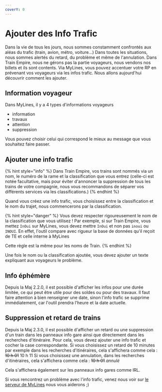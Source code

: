 ```yaml
---
coverY: 0
---
```


# Ajouter des Info Trafic

Dans la vie de tous les jours, nous sommes constamment confrontés aux aléas du trafic (train, avion, métro, voiture...) Dans toutes les situations, nous sommes alertés du retard, du problème et même de l'annulation. Dans Train Empire, nous ne gérons pas la partie voyageurs, nous vendons nos billets et ils sont contents. Via MyLines, vous pouvez accentuer votre RP en prévenant vos voyageurs via les infos trafic. Nous allons aujourd'hui découvrir comment les ajouter.

## Information voyageur

Dans MyLines, il y a 4 types d'informations voyageurs

* information
* travaux
* attention
* suppression

Vous pouvez choisir celui qui correspond le mieux au message que vous souhaitez faire passer.

## Ajouter une info trafic

{% hint style="info" %}
Dans Train Empire, vos trains sont nommés via un nom, le numéro de la rame et la classification que vous entrez (celle-ci est notée facultative, mais pour éviter d'annoncer la suppression de tous les trains de votre compagnie, nous vous recommandons de séparer vos différents services via les classifications.)
{% endhint %}

Quand vous créez une info trafic, vous choisissez entre la classification et le nom du trajet, nous commencerons par la classification.

{% hint style="danger" %}
Vous devez respecter rigoureusement le nom de la classification que vous utilisez ! Par exemple, si sur Train Empire, vous mettez `InOui` sur MyLines, vous devez mettre `InOui` et non pas `inoui` ou `INOUI`. En effet, l'outil compare avec rigueur la base de données qu'il reçoit de TE et celle interne à MyLines

Cette règle est la même pour les noms de Train.
{% endhint %}

Une fois le nom ou la classification ajoutée, vous devez ajouter un texte expliquant aux voyageurs le problème.

## Info éphémère

Depuis la Maj 2.2.0, il est possible d'afficher les infos pour une durée limitée, ce qui peut être utile pour des soldes ou pour des travaux. Il faut faire attention à bien renseigner une date, sinon l'info trafic se supprime immédiatement, car l'outil prendra l'heure et la date actuelle.

## Suppression et retard de trains

Depuis la Maj 2.3.0, il est possible d'afficher un retard ou une suppression d'un train dans les panneaux info gare ainsi que directement dans les recherches d'itinéraire. Pour cela, vous devez ajouter une info trafic et cocher la case correspondante. Si vous choisissez un retard de 10 minutes par exemple dans les recherches d'itinéraires, cela s'affichera comme cela : ~~10 h 01~~ 10 h 11 Si vous choisissez une annulation, dans les recherches d'itinéraires, cela s'affichera comme cela : ~~10 h 01~~ _annulé_

Cela s'affichera également sur les panneaux info gares comme IRL.

Si vous rencontrez un problème avec l'info trafic, venez nous voir sur [le serveur de MyLines](https://discord.gg/AfMzyPHDq5) nous vous aiderons ;)
